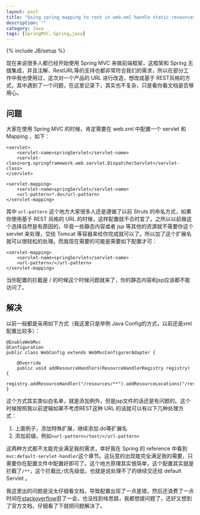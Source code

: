```yaml
---
layout: post
title: "Using spring mapping to root in web.xml handle static resources"
description: ""
category: Java
tags: [SpringMVC，Spring,java]
---
```

{% include JB/setup %}

现在来说很多人都已经开始使用 Spring MVC 来做前端框架，这框架和 Spring 无缝集成，并且注解、RestURL等的支持也都非常符合我们的需求，所以在部分工作中我也使用过，这次对一个产品的 URL 进行改造，想改成基于 REST风格的方式，其中遇到了一个问题，在这里记录下，其实也不复杂，只是看你看文档是否够用心。

## 问题

大家在使用 Spring MVC 的时候，肯定需要在 web.xml 中配置一个 servlet 和 Mapping ，如下：

	<servlet>
        <servlet-name>springServlet</servlet-name>
        <servlet-class>org.springframework.web.servlet.DispatcherServlet</servlet-class>
    </servlet>
    
    <servlet-mapping>
        <servlet-name>springServlet</servlet-name>
        <url-pattern>*.do</url-pattern>
    </servlet-mapping>
    
其中 `url-pattern` 这个地方大家很多人还是遵循了以前 Struts 的命名方式，如果你使用基于 REST 风格的 URL 的时候，这样配置就不合时宜了。之所以以前做这个选择自然是有原因的，毕竟一些静态内容或者 jsp 等其他的资源就不需要你这个 servlet 来处理，交给 Tomcat 等容器来给你完成就可以了。所以加了这个扩展名就可以很轻松的处理。而我现在需要的可能是需要如下配置才可：

	<servlet-mapping>
        <servlet-name>springServlet</servlet-name>
        <url-pattern>/</url-pattern>
    </servlet-mapping>
    
当你配置的拦截是 / 的时候这个时候问题就来了，你的静态内容和jsp应该都不能访问了。

## 解决

以前一般都是采用如下方式（我这里只是举例 Java Config的方式，以前还是xml配置比较多）：
	
	@EnableWebMvc	@Configuration	public class WebConfig extends WebMvcConfigurerAdapter {			@Override		public void addResourceHandlers(ResourceHandlerRegistry registry) {	    	registry.addResourceHandler("/resources/**").addResourceLocations("/resources/");	}
这个方式其实类似白名单，就是添加例外，但是jsp文件的话还是有问题的。这个时候按照我以前逻辑如果不考虑REST这种 URL 的话就可以有以下几种处理方式：
1. 上面例子，添加特殊扩展，继续添加.do等扩展名
2. 添加前缀，例如`<url-pattern>/test/</url-pattern>`

这两种方式都不太能完全满足我的需求，幸好我在 Spring 的 reference 中看到`mvc:default-servlet-handler`这个章节。这玩意的出现能完全满足我的需要，只需要你在配置文件中配置好即可了。这个地方原理其实很简单，这个配置其实就是拦截了`/**`，这个拦截比`/`优先级低，也就是说处理不了的继续交还给 default Servlet 。

我这里出的问题是没太仔细看文档，导致配置出现了一点差错，然后还浪费了一点时间在[stackoverflow](http://stackoverflow.com)逛了一会，也没找到啥思路，我都想提问题了，还好又想到了官方文档，仔细看了下就把问题解决了。